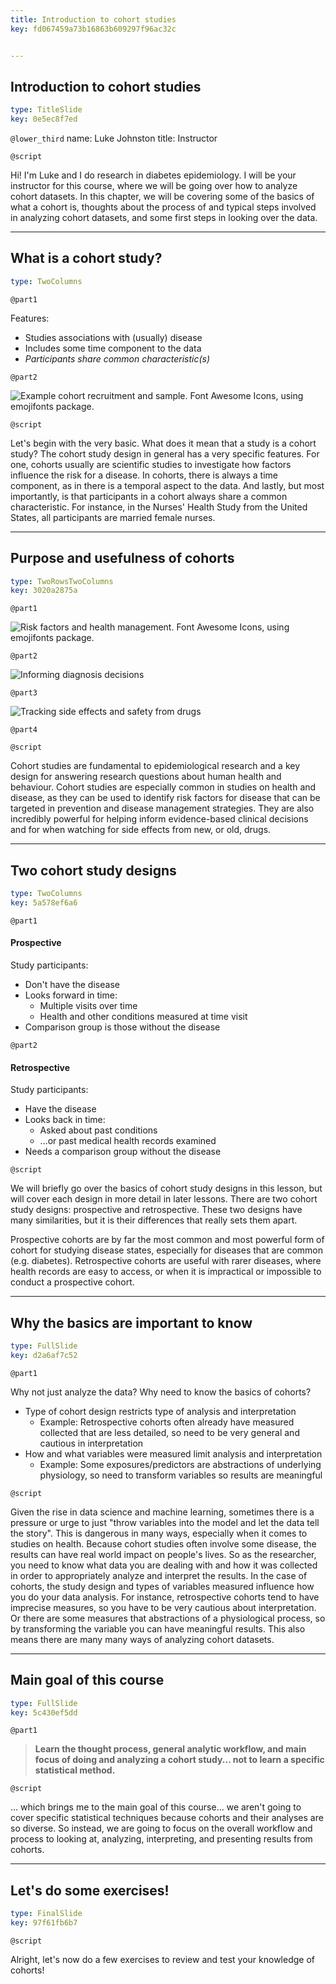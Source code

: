 ```yaml
---
title: Introduction to cohort studies
key: fd067459a73b16863b609297f96ac32c


---
```

## Introduction to cohort studies

```yaml
type: TitleSlide
key: 0e5ec8f7ed
```

`@lower_third`
name: Luke Johnston
title: Instructor

`@script`

Hi! I'm Luke and I do research in diabetes epidemiology. I will be your instructor for this course, where we will be going over how to analyze cohort  datasets. In this chapter, we will be covering some of the basics of what a cohort is, thoughts about the process of and typical steps involved in analyzing cohort datasets, and some first steps in looking over the data.

---
## What is a cohort study?

```yaml
type: TwoColumns
```

`@part1`

Features:

- Studies associations with (usually) disease
- Includes some time component to the data
- *Participants share common characteristic(s)*

`@part2`

![Example cohort recruitment and sample. Font Awesome Icons, using emojifonts package.](http://s3.amazonaws.com/assets.datacamp.com/production/repositories/2079/datasets/4f1ae5179ba09672f8f19c1a005b71d883467a2c/plot-cohort-sample.png)

`@script`

Let's begin with the very basic. What does it mean that a study is a cohort study? The cohort study design in general has a very specific features. For one, cohorts usually are scientific studies to investigate how factors influence the  risk for a disease. In cohorts, there is always a time component, as in there is a temporal aspect to the data. And lastly, but most importantly, is that participants in a cohort always share a common characteristic. For instance, in the Nurses' Health Study from the United States, all participants are married female nurses.

---
## Purpose and usefulness of cohorts

```yaml
type: TwoRowsTwoColumns
key: 3020a2875a
```

`@part1`

![Risk factors and health management. Font Awesome Icons, using emojifonts package.](http://s3.amazonaws.com/assets.datacamp.com/production/repositories/2079/datasets/c3805372fcdf0f8d07a371a2a3167578bed0a36f/plot-purpose-risk-factors.png)

`@part2`

![Informing diagnosis decisions](http://s3.amazonaws.com/assets.datacamp.com/production/repositories/2079/datasets/e820bcda71d9330dfe338754432df5fd316a2b7a/plot-purpose-diagnosis.png)

`@part3`

![Tracking side effects and safety from drugs](http://s3.amazonaws.com/assets.datacamp.com/production/repositories/2079/datasets/62af4f9f6bf1799107925f3a937b84ab945ba2f9/plot-purpose-side-effects.png)

`@part4`

`@script`

Cohort studies are fundamental to epidemiological research and a key design for answering research questions about human health and behaviour. Cohort studies are especially common in studies on health and disease, as they can be used to identify risk factors for disease that can be targeted in prevention and disease management strategies. They are also incredibly powerful for helping inform evidence-based clinical decisions and for when watching for side effects from new, or old, drugs.

---
## Two cohort study designs

```yaml
type: TwoColumns
key: 5a578ef6a6
```

`@part1`

#### Prospective

Study participants:

- Don't have the disease
- Looks forward in time:
    - Multiple visits over time
    - Health and other conditions measured at time visit
- Comparison group is those without the disease

`@part2`

#### Retrospective

Study participants:

- Have the disease
- Looks back in time:
    - Asked about past conditions
    - ...or past medical health records examined
- Needs a comparison group without the disease

`@script`

We will briefly go over the basics of cohort study designs in this lesson, but will cover each design in more detail in later lessons. There are two cohort study designs: prospective and retrospective. These two designs have many similarities, but it is their differences that really sets them apart.

Prospective cohorts are by far the most common and most powerful form of cohort for studying disease states, especially for diseases that are common (e.g. diabetes). Retrospective cohorts are useful with rarer diseases, where health records are easy to access, or when it is impractical or impossible to conduct a prospective cohort.

---
## Why the basics are important to know

```yaml
type: FullSlide
key: d2a6af7c52
```

`@part1`

Why not just analyze the data? Why need to know the basics of cohorts?

- Type of cohort design restricts type of analysis and interpretation
    - Example: Retrospective cohorts often already have measured collected that are less detailed, so need to be very general and cautious in interpretation
- How and what variables were measured limit analysis and interpretation
    - Example: Some exposures/predictors are abstractions of underlying physiology, so need to transform variables so results are meaningful

`@script`

Given the rise in data science and machine learning, sometimes there is a pressure or urge to just "throw variables into the model and let the data tell the story". This is dangerous in many ways, especially when it comes to studies on health. Because cohort studies often involve some disease, the results can have real world impact on people's lives. So as the researcher, you need to know what data you are dealing with and how it was collected in order to appropriately analyze and  interpret the results. In the case of cohorts, the study design and types of  variables measured influence how you do your data analysis. For instance,  retrospective cohorts tend to have imprecise measures, so you have to be very cautious about interpretation. Or there are some measures that abstractions of a physiological process, so by transforming the variable you can have meaningful results. This also means there are many many ways of analyzing cohort datasets. 

---
## Main goal of this course

```yaml
type: FullSlide
key: 5c430ef5dd
```

`@part1`

> **Learn the thought process, general analytic workflow, and main focus of doing and analyzing a cohort study... not to learn a specific statistical method.**

`@script`

... which brings me to the main goal of this course... we aren't going to cover specific statistical techniques because cohorts and their analyses are so diverse. So instead, we are going to focus on the overall workflow and process to looking at, analyzing, interpreting, and presenting results from cohorts. 

---
## Let's do some exercises!

```yaml
type: FinalSlide
key: 97f61fb6b7
```

`@script`

Alright, let's now do a few exercises to review and test your knowledge of cohorts!
